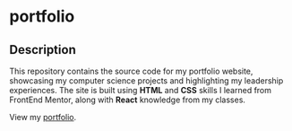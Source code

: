 # portfolio

## Description
This repository contains the source code for my portfolio website, showcasing my computer science projects and highlighting my leadership experiences. The site is built using **HTML** and **CSS** skills I learned from FrontEnd Mentor, along with **React** knowledge from my classes.

View my [portfolio](https://portfolio-4yas.onrender.com/).
